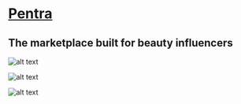 <h1><a href=https://pentra.club/>Pentra</a></h1>

<h2>The marketplace built
for beauty influencers</h2>

![alt text](https://github.com/AdKamat2411/pentra-appp/blob/main/screenshots/Screenshot%202024-01-31%20at%207.53.51%E2%80%AFPM.png)

![alt text](https://github.com/AdKamat2411/pentra-appp/blob/main/screenshots/Screenshot%202024-01-31%20at%208.02.41%E2%80%AFPM.png)

![alt text](https://github.com/AdKamat2411/pentra-appp/blob/main/screenshots/Screenshot%202024-01-31%20at%208.00.50%E2%80%AFPM.png)
